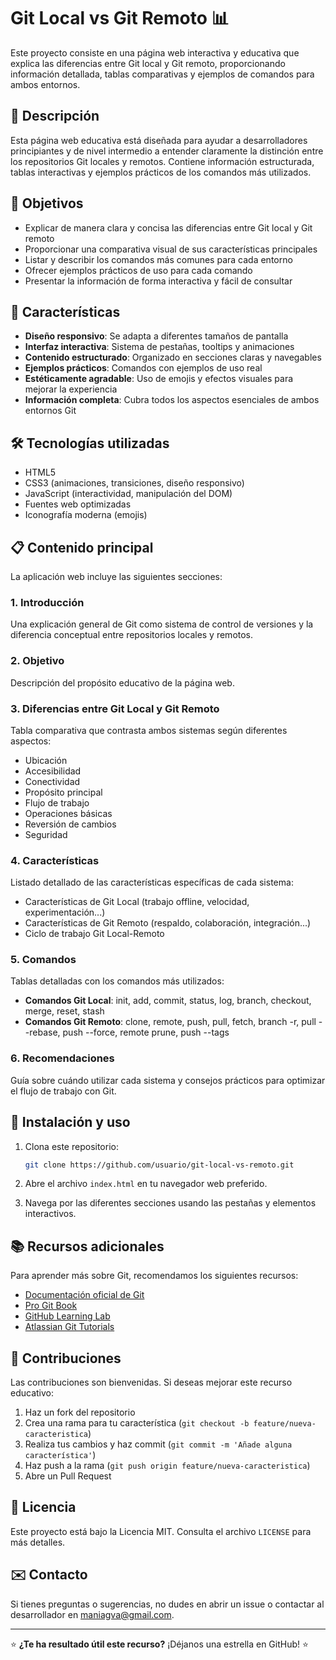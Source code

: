 # Git Local vs Git Remoto 📊

Este proyecto consiste en una página web interactiva y educativa que explica las diferencias entre Git local y Git remoto, proporcionando información detallada, tablas comparativas y ejemplos de comandos para ambos entornos.

## 📝 Descripción

Esta página web educativa está diseñada para ayudar a desarrolladores principiantes y de nivel intermedio a entender claramente la distinción entre los repositorios Git locales y remotos. Contiene información estructurada, tablas interactivas y ejemplos prácticos de los comandos más utilizados.

## 🎯 Objetivos

- Explicar de manera clara y concisa las diferencias entre Git local y Git remoto
- Proporcionar una comparativa visual de sus características principales
- Listar y describir los comandos más comunes para cada entorno
- Ofrecer ejemplos prácticos de uso para cada comando
- Presentar la información de forma interactiva y fácil de consultar

## 🌟 Características

- **Diseño responsivo**: Se adapta a diferentes tamaños de pantalla
- **Interfaz interactiva**: Sistema de pestañas, tooltips y animaciones
- **Contenido estructurado**: Organizado en secciones claras y navegables
- **Ejemplos prácticos**: Comandos con ejemplos de uso real
- **Estéticamente agradable**: Uso de emojis y efectos visuales para mejorar la experiencia
- **Información completa**: Cubra todos los aspectos esenciales de ambos entornos Git

## 🛠️ Tecnologías utilizadas

- HTML5
- CSS3 (animaciones, transiciones, diseño responsivo)
- JavaScript (interactividad, manipulación del DOM)
- Fuentes web optimizadas
- Iconografía moderna (emojis)

## 📋 Contenido principal

La aplicación web incluye las siguientes secciones:

### 1. Introducción
Una explicación general de Git como sistema de control de versiones y la diferencia conceptual entre repositorios locales y remotos.

### 2. Objetivo
Descripción del propósito educativo de la página web.

### 3. Diferencias entre Git Local y Git Remoto
Tabla comparativa que contrasta ambos sistemas según diferentes aspectos:
- Ubicación
- Accesibilidad
- Conectividad
- Propósito principal
- Flujo de trabajo
- Operaciones básicas
- Reversión de cambios
- Seguridad

### 4. Características
Listado detallado de las características específicas de cada sistema:
- Características de Git Local (trabajo offline, velocidad, experimentación...)
- Características de Git Remoto (respaldo, colaboración, integración...)
- Ciclo de trabajo Git Local-Remoto

### 5. Comandos
Tablas detalladas con los comandos más utilizados:
- **Comandos Git Local**: init, add, commit, status, log, branch, checkout, merge, reset, stash
- **Comandos Git Remoto**: clone, remote, push, pull, fetch, branch -r, pull --rebase, push --force, remote prune, push --tags

### 6. Recomendaciones
Guía sobre cuándo utilizar cada sistema y consejos prácticos para optimizar el flujo de trabajo con Git.

## 🚀 Instalación y uso

1. Clona este repositorio:
   ```bash
   git clone https://github.com/usuario/git-local-vs-remoto.git
   ```

2. Abre el archivo `index.html` en tu navegador web preferido.

3. Navega por las diferentes secciones usando las pestañas y elementos interactivos.

## 📚 Recursos adicionales

Para aprender más sobre Git, recomendamos los siguientes recursos:

- [Documentación oficial de Git](https://git-scm.com/doc)
- [Pro Git Book](https://git-scm.com/book/en/v2)
- [GitHub Learning Lab](https://lab.github.com/)
- [Atlassian Git Tutorials](https://www.atlassian.com/git/tutorials)

## 🤝 Contribuciones

Las contribuciones son bienvenidas. Si deseas mejorar este recurso educativo:

1. Haz un fork del repositorio
2. Crea una rama para tu característica (`git checkout -b feature/nueva-caracteristica`)
3. Realiza tus cambios y haz commit (`git commit -m 'Añade alguna característica'`)
4. Haz push a la rama (`git push origin feature/nueva-caracteristica`)
5. Abre un Pull Request

## 📜 Licencia

Este proyecto está bajo la Licencia MIT. Consulta el archivo `LICENSE` para más detalles.

## ✉️ Contacto

Si tienes preguntas o sugerencias, no dudes en abrir un issue o contactar al desarrollador en [maniagva@gmail.com](mailto:maniagva@gmail.com).

---

⭐ **¿Te ha resultado útil este recurso?** ¡Déjanos una estrella en GitHub! ⭐
